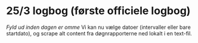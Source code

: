 # 25/3 logbog (første officiele logbog)
*Fyld ud inden dagen er omme*
Vi kan nu vælge datoer (intervaller eller bare startdato), og scrape alt content fra døgnrapporterne ned lokalt i en text-fil.

